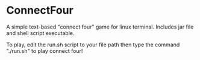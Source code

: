 # ConnectFour
A simple text-based "connect four" game for linux terminal. Includes jar file and shell script executable.

To play, edit the run.sh script to your file path then type the command "./run.sh" to play connect four!
